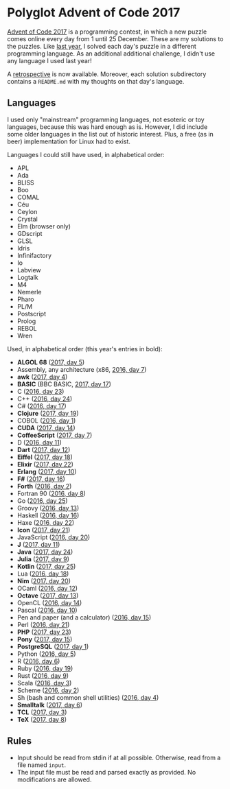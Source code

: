 # Polyglot Advent of Code 2017

[Advent of Code 2017](http://adventofcode.com/2017) is a programming contest,
in which a new puzzle comes online every day from 1 until 25 December. These
are my solutions to the puzzles. Like
[last year](https://github.com/ttencate/aoc2016), I solved each day's puzzle in
a different programming language. As an additional additional challenge, I
didn't use any language I used last year!

A [retrospective](RETROSPECTIVE.md) is now available. Moreover, each solution
subdirectory contains a `README.md` with my thoughts on that day's language.

## Languages

I used only "mainstream" programming languages, not esoteric or toy
languages, because this was hard enough as is. However, I did include some
older languages in the list out of historic interest. Plus, a free (as in beer)
implementation for Linux had to exist.

Languages I could still have used, in alphabetical order:

* APL
* Ada
* BLISS
* Boo
* COMAL
* Céu
* Ceylon
* Crystal
* Elm (browser only)
* GDscript
* GLSL
* Idris
* Infinifactory
* Io
* Labview
* Logtalk
* M4
* Nemerle
* Pharo
* PL/M
* Postscript
* Prolog
* REBOL
* Wren

Used, in alphabetical order (this year's entries in bold):

* **ALGOL 68** ([2017, day 5](https://github.com/ttencate/aoc2017/tree/master/05_algol68))
* Assembly, any architecture (x86, [2016, day 7](https://github.com/ttencate/aoc2016/tree/master/07_x86_assembly))
* **awk** ([2017, day 4](https://github.com/ttencate/aoc2017/tree/master/04_awk))
* **BASIC** (BBC BASIC, [2017, day 17](https://github.com/ttencate/aoc2017/tree/master/17_bbcbasic))
* C ([2016, day 23](https://github.com/ttencate/aoc2016/tree/master/23_c))
* C++ ([2016, day 24](https://github.com/ttencate/aoc2016/tree/master/24_cpp))
* C# ([2016, day 17](https://github.com/ttencate/aoc2016/tree/master/17_cs))
* **Clojure** ([2017, day 19](https://github.com/ttencate/aoc2017/tree/master/19_clojure))
* COBOL ([2016, day 1](https://github.com/ttencate/aoc2016/tree/master/01_cobol))
* **CUDA** ([2017, day 14](https://github.com/ttencate/aoc2017/tree/master/14_cuda))
* **CoffeeScript** ([2017, day 7](https://github.com/ttencate/aoc2017/tree/master/07_coffeescript))
* D ([2016, day 11](https://github.com/ttencate/aoc2016/tree/master/11_d))
* **Dart** ([2017, day 12](https://github.com/ttencate/aoc2017/tree/master/12_dart))
* **Eiffel** ([2017, day 18](https://github.com/ttencate/aoc2017/tree/master/18_eiffel))
* **Elixir** ([2017, day 22](https://github.com/ttencate/aoc2017/tree/master/22_elixir))
* **Erlang** ([2017, day 10](https://github.com/ttencate/aoc2017/tree/master/10_erlang))
* **F#** ([2017, day 16](https://github.com/ttencate/aoc2017/tree/master/10_fsharp))
* **Forth** ([2016, day 2](https://github.com/ttencate/aoc2017/tree/master/02_forth))
* Fortran 90 ([2016, day 8](https://github.com/ttencate/aoc2016/tree/master/08_fortran))
* Go ([2016, day 25](https://github.com/ttencate/aoc2016/tree/master/25_go))
* Groovy ([2016, day 13](https://github.com/ttencate/aoc2016/tree/master/13_groovy))
* Haskell ([2016, day 16](https://github.com/ttencate/aoc2016/tree/master/16_haskell))
* Haxe ([2016, day 22](https://github.com/ttencate/aoc2016/tree/master/22_haxe))
* **Icon** ([2017, day 21](https://github.com/ttencate/aoc2017/tree/master/21_icon))
* JavaScript ([2016, day 20](https://github.com/ttencate/aoc2016/tree/master/20_javascript))
* **J** ([2017, day 11](https://github.com/ttencate/aoc2017/tree/master/11_j))
* **Java** ([2017, day 24](https://github.com/ttencate/aoc2017/tree/master/24_java))
* **Julia** ([2017, day 9](https://github.com/ttencate/aoc2017/tree/master/09_julia))
* **Kotlin** ([2017, day 25](https://github.com/ttencate/aoc2017/tree/master/25_kotlin))
* Lua ([2016, day 18](https://github.com/ttencate/aoc2016/tree/master/18_lua))
* **Nim** ([2017, day 20](https://github.com/ttencate/aoc2017/tree/master/20_nim))
* OCaml ([2016, day 12](https://github.com/ttencate/aoc2016/tree/master/12_ocaml))
* **Octave** ([2017, day 13](https://github.com/ttencate/aoc2017/tree/master/13_octave))
* OpenCL ([2016, day 14](https://github.com/ttencate/aoc2016/tree/master/14_opencl))
* Pascal ([2016, day 10](https://github.com/ttencate/aoc2016/tree/master/10_pascal))
* Pen and paper (and a calculator) ([2016, day 15](https://github.com/ttencate/aoc2016/tree/master/15_pen_and_paper))
* Perl ([2016, day 21](https://github.com/ttencate/aoc2016/tree/master/21_perl))
* **PHP** ([2017, day 23](https://github.com/ttencate/aoc2017/tree/master/23_php))
* **Pony** ([2017, day 15](https://github.com/ttencate/aoc2017/tree/master/15_pony))
* **PostgreSQL** ([2017, day 1](https://github.com/ttencate/aoc2017/tree/master/01_postgresql))
* Python ([2016, day 5](https://github.com/ttencate/aoc2016/tree/master/05_python))
* R ([2016, day 6](https://github.com/ttencate/aoc2016/tree/master/06_r))
* Ruby ([2016, day 19](https://github.com/ttencate/aoc2016/tree/master/19_ruby))
* Rust ([2016, day 9](https://github.com/ttencate/aoc2016/tree/master/09_rust))
* Scala ([2016, day 3](https://github.com/ttencate/aoc2016/tree/master/03_scala))
* Scheme ([2016, day 2](https://github.com/ttencate/aoc2016/tree/master/02_scheme))
* Sh (bash and common shell utilities) ([2016, day 4](https://github.com/ttencate/aoc2016/tree/master/04_bash))
* **Smalltalk** ([2017, day 6](https://github.com/ttencate/aoc2017/tree/master/06_smalltalk))
* **TCL** ([2017, day 3](https://github.com/ttencate/aoc2017/tree/master/03_tcl))
* **TeX** ([2017, day 8](https://github.com/ttencate/aoc2017/tree/master/08_tex))

## Rules

* Input should be read from stdin if at all possible. Otherwise, read from a
  file named `input`.
* The input file must be read and parsed exactly as provided. No modifications
  are allowed.
